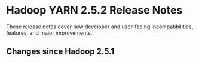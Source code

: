 # Hadoop YARN 2.5.2 Release Notes

These release notes cover  new developer and user-facing incompatibilities, features, and major improvements.

## Changes since Hadoop 2.5.1



